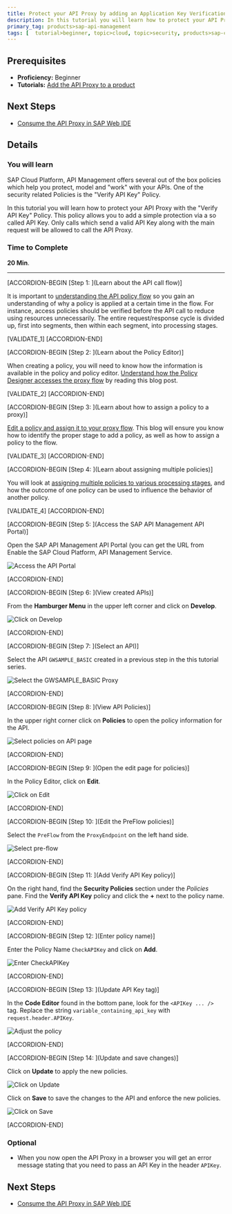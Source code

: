 ```yaml
---
title: Protect your API Proxy by adding an Application Key Verification
description: In this tutorial you will learn how to protect your API Proxy with a first simple policy -  the "Verify API Key" Policy.
primary_tag: products>sap-api-management
tags: [  tutorial>beginner, topic>cloud, topic>security, products>sap-cloud-platform, products>sap-api-management ]
---
```


## Prerequisites  
- **Proficiency:** Beginner
- **Tutorials:** [Add the API Proxy to a product](https://www.sap.com/developer/tutorials/hcp-apim-create-product.html)


## Next Steps
- [Consume the API Proxy in SAP Web IDE](https://www.sap.com/developer/tutorials/hcp-apim-webide-int.html)


## Details
### You will learn  
SAP Cloud Platform, API Management offers several out of the box policies which help you protect, model and "work" with your APIs. One of the security related Policies is the "Verify API Key" Policy.

In this tutorial you will learn how to protect your API Proxy with the "Verify API Key" Policy. This policy allows you to add a simple protection via a so called API Key. Only calls which send a valid API Key along with the main request will be allowed to call the API Proxy.

### Time to Complete
**20 Min**.

---

[ACCORDION-BEGIN [Step 1: ](Learn about the API call flow)]

It is important to [understanding the API policy flow](https://blogs.sap.com/2016/06/22/part-7-understanding-api-policy-flow-routing/) so you gain an understanding of why a policy is applied at a certain time in the flow. For instance, access policies should be verified before the API call to reduce using resources unnecessarily. The entire request/response cycle is divided up, first into segments, then within each segment, into processing stages.


[VALIDATE_1]
[ACCORDION-END]

[ACCORDION-BEGIN [Step 2: ](Learn about the Policy Editor)]

When creating a policy, you will need to know how the information is available in the policy and policy editor. [Understand how the Policy Designer accesses the proxy flow](https://blogs.sap.com/2016/06/23/part-8-understanding-the-api-policy-designer/) by reading this blog post.


[VALIDATE_2]
[ACCORDION-END]

[ACCORDION-BEGIN [Step 3: ](Learn about how to assign a policy to a proxy)]

[Edit a policy and assign it to your proxy flow](https://blogs.sap.com/2016/06/23/part-9-assigning-policies-to-an-api-proxy/). This blog will ensure you know how to identify the proper stage to add a policy, as well as how to assign a policy to the flow.


[VALIDATE_3]
[ACCORDION-END]

[ACCORDION-BEGIN [Step 4: ](Learn about assigning multiple policies)]

You will look at [assigning multiple policies to various processing stages](https://blogs.sap.com/2016/06/24/part-10-assigning-multiple-policies-to-an-api-proxy/), and how the outcome of one policy can be used to influence the behavior of another policy.


[VALIDATE_4]
[ACCORDION-END]


[ACCORDION-BEGIN [Step 5: ](Access the SAP API Management API Portal)]

Open the SAP API Management API Portal (you can get the URL from Enable the SAP Cloud Platform, API Management Service.

![Access the API Portal](01-access_api_portal.png)


[ACCORDION-END]

[ACCORDION-BEGIN [Step 6: ](View created APIs)]

From the **Hamburger Menu** in the upper left corner and click on **Develop**.

![Click on Develop](02-manage.png)


[ACCORDION-END]

[ACCORDION-BEGIN [Step 7: ](Select an API)]

Select the API `GWSAMPLE_BASIC` created in a previous step in the this tutorial series.

![Select the GWSAMPLE_BASIC Proxy](03-GWSAMPLE.png)


[ACCORDION-END]

[ACCORDION-BEGIN [Step 8: ](View API Policies)]

In the upper right corner click on **Policies** to open the policy information for the API.

![Select policies on API page](04-Policies.png)


[ACCORDION-END]

[ACCORDION-BEGIN [Step 9: ](Open the edit page for policies)]

In the Policy Editor, click on **Edit**.

![Click on Edit](05-Designer-Edit.png)


[ACCORDION-END]

[ACCORDION-BEGIN [Step 10: ](Edit the PreFlow policies)]

Select the `PreFlow` from the `ProxyEndpoint` on the left hand side.

![Select pre-flow](06-Preflow.png)


[ACCORDION-END]

[ACCORDION-BEGIN [Step 11: ](Add Verify API Key policy)]

On the right hand, find the **Security Policies** section under the _Policies_ pane. Find the **Verify API Key** policy and click the **+** next to the policy name.

![Add Verify API Key policy](07-VerifyAPI.png)


[ACCORDION-END]

[ACCORDION-BEGIN [Step 12: ](Enter policy name)]

Enter the Policy Name `CheckAPIKey` and click on **Add**.

![Enter CheckAPIKey](08-AddPolicy.png)


[ACCORDION-END]

[ACCORDION-BEGIN [Step 13: ](Update API Key tag)]

In the **Code Editor** found in the bottom pane, look for the `<APIKey ... />` tag. Replace the string `variable_containing_api_key` with `request.header.APIKey`.

![Adjust the policy](09-RequestHeader.png)


[ACCORDION-END]

[ACCORDION-BEGIN [Step 14: ](Update and save changes)]

Click on **Update** to apply the new policies.

![Click on Update](10-Update.png)

Click on **Save** to save the changes to the API and enforce the new policies.

![Click on Save](11-Save.png)


[ACCORDION-END]



### Optional
- When you now open the API Proxy in a browser you will get an error message stating that you need to pass an API Key in the header `APIKey`.

## Next Steps
- [Consume the API Proxy in SAP Web IDE](https://www.sap.com/developer/tutorials/hcp-apim-webide-int.html)
